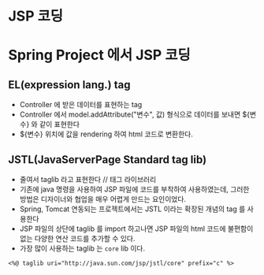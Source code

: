 # JSP 코딩

# Spring Project 에서 JSP 코딩
## EL(expression lang.) tag
* Controller 에 받은 데이터를 표현하는 tag
* Controller 에서 model.addAttribute("변수", 값) 형식으로 데이터를 보내면 ${변수} 와 같이 표현한다
* ${변수} 위치에 값을 rendering 하여 html 코드로 변환한다.

## JSTL(JavaServerPage Standard tag lib)
* 줄여서 taglib 라고 표현한다 // 태그 라이브러리
* 기존에 java 명령을 사용하여 JSP 파일에 코드를 부착하여 사용하였는데, 그러한 방법은 디자이너와 협업을 매우 어렵게 만드는 요인이었다.
* Spring, Tomcat 연동되는 프로젝트에서는 JSTL 이라는 확장된 개념의 tag 를 사용한다
* JSP 파일의 상단에 taglib 를 import 하고나면 JSP 파일의 html 코드에 불편함이 없는 다양한 연산 코드를 추가할 수 있다.
* 가장 많이 사용하는 taglib 는 ```core``` lib 이다.
```
<%@ taglib uri="http://java.sun.com/jsp/jstl/core" prefix="c" %>
```